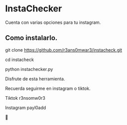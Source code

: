 # InstaChecker
Cuenta con varias opciones para tu instagram.


## Como instalarlo.


git clone https://github.com/r3ans0mwar3/instacheck.git

cd instacheck

python instachecker.py


Disfrute de esta herramienta.

Recuerda seguirme en instagram o tiktok.

Tiktok r3nsomw0r3

Instagram payl0add

🙌
